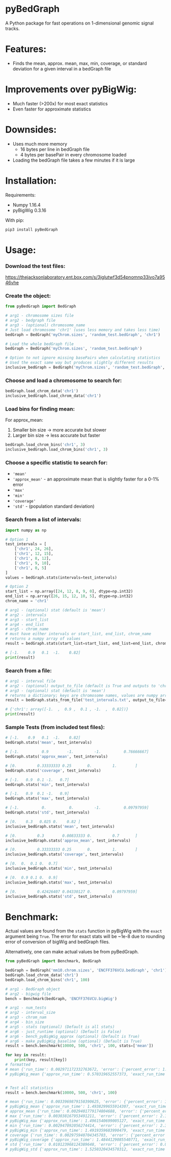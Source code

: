 # pyBedGraph
A Python package for fast operations on 1-dimensional genomic signal tracks.

# Features:
- Finds the mean, approx. mean, max, min, coverage, or standard deviation for a given interval in a bedGraph file

# Improvements over pyBigWig:
- Much faster (>200x) for most exact statistics
- Even faster for approximate statistics

# Downsides:
- Uses much more memory
    - 16 bytes per line in bedGraph file
    - 4 bytes per basePair in every chromosome loaded
- Loading the bedGraph file takes a few minutes if it is large

# Installation:

Requirements:
- Numpy 1.16.4
- pyBigWig 0.3.16

With pip:
```bash
pip3 install pyBedGraph
```

# Usage:

### Download the test files:
https://thejacksonlaboratory.ent.box.com/s/3jglutwf3d54pnomnp33ivo7a9546vhe

### Create the object:
```python
from pyBedGraph import BedGraph

# arg1 - chromosome sizes file
# arg2 - bedgraph file
# arg3 - (optional) chromosome_name
# Just load chromosome 'chr1' (uses less memory and takes less time)
bedGraph = BedGraph('myChrom.sizes', 'random_test.bedGraph', 'chr1')

# Load the whole bedGraph file
bedGraph = BedGraph('myChrom.sizes', 'random_test.bedGraph')

# Option to not ignore missing basePairs when calculating statistics
# Used the exact same way but produces slightly different results
inclusive_bedGraph = BedGraph('myChrom.sizes', 'random_test.bedGraph', ignore_missing_bp=False)
```

### Choose and load a chromosome to search for:
```python
bedGraph.load_chrom_data('chr1')
inclusive_bedGraph.load_chrom_data('chr1')
```
### Load bins for finding mean:
For approx_mean:
1. Smaller bin size -> more accurate but slower
2. Larger bin size -> less accurate but faster
```python
bedGraph.load_chrom_bins('chr1', 3)
inclusive_bedGraph.load_chrom_bins('chr1', 3)
```
### Choose a specific statistic to search for:
  - `'mean'`
  - `'approx_mean'` - an approximate mean that is slightly faster for a 0-1% error
  - `'max'`
  - `'min'`
  - `'coverage'`
  - `'std'` - (population standard deviation)

### Search from a list of intervals:
```python
import numpy as np

# Option 1
test_intervals = [
    ['chr1', 24, 26],
    ['chr1', 12, 15],
    ['chr1', 8, 12],
    ['chr1', 9, 10],
    ['chr1', 0, 5]
]
values = bedGraph.stats(intervals=test_intervals)

# Option 2
start_list = np.array([24, 12, 8, 9, 0], dtype=np.int32)
end_list = np.array([26, 15, 12, 10, 5], dtype=np.int32)
chrom_name = 'chr1'

# arg1 - (optional) stat (default is 'mean')
# arg2 - intervals
# arg3 - start_list
# arg4 - end_list
# arg5 - chrom_name
# must have either intervals or start_list, end_list, chrom_name
# returns a numpy array of values
result = bedGraph.stats(start_list=start_list, end_list=end_list, chrom_name=chrom_name)

# [-1.    0.9   0.1  -1.    0.82]
print(result)
```

### Search from a file:
```python
# arg1 - interval file
# arg2 - (optional) output_to_file (default is True and outputs to 'chr1_out.txt'
# arg3 - (optional) stat (default is 'mean')
# returns a dictionary; keys are chromosome names, values are numpy arrays
result = bedGraph.stats_from_file('test_intervals.txt', output_to_file=False, stat='mean')

# {'chr1': array([-1.  ,  0.9 ,  0.1 , -1.  ,  0.82])}
print(result)
```

### Sample Tests (from included test files):
```python
# [-1.    0.9   0.1  -1.    0.82]
bedGraph.stats('mean', test_intervals)

# [-1.          0.9        -1.         -1.          0.76666667]
bedGraph.stats('approx_mean', test_intervals)

# [0.         0.33333333 0.25       0.         1.        ]
bedGraph.stats('coverage', test_intervals)

# [-1.   0.9  0.1 -1.   0.7]
bedGraph.stats('min', test_intervals)

# [-1.   0.9  0.1 -1.   0.9]
bedGraph.stats('max', test_intervals)

# [-1.          0.          0.         -1.          0.09797959]
bedGraph.stats('std', test_intervals)
```

```python
# [0.    0.3   0.025 0.    0.82 ]
inclusive_bedGraph.stats('mean', test_intervals)

# [0.         0.3        0.00833333 0.         0.7       ]
inclusive_bedGraph.stats('approx_mean', test_intervals)

# [0.         0.33333333 0.25       0.         1.        ]
inclusive_bedGraph.stats('coverage', test_intervals)

# [0.  0.  0.1 0.  0.7]
inclusive_bedGraph.stats('min', test_intervals)

# [0.  0.9 0.1 0.  0.9]
inclusive_bedGraph.stats('max', test_intervals)

# [0.         0.42426407 0.04330127 0.         0.09797959]
inclusive_bedGraph.stats('std', test_intervals)
```

# Benchmark:
Actual values are found from the `stats` function in pyBigWig with the `exact` argument being `True`. The error for exact stats will be ~1e-8 due to rounding error of conversion of bigWig and bedGraph files.

Alternatively, one can make actual values be from pyBedGraph. 
```python
from pyBedGraph import Benchmark, BedGraph

bedGraph = BedGraph('mm10.chrom.sizes', 'ENCFF376VCU.bedGraph', 'chr1')
bedGraph.load_chrom_data('chr1')
bedGraph.load_chrom_bins('chr1', 100)

# arg1 - BedGraph object
# arg2 - bigwig file
bench = Benchmark(bedGraph, 'ENCFF376VCU.bigWig')

# arg1 - num_tests
# arg2 - interval_size
# arg3 - chrom_nam
# arg4 - bin_size
# arg5 - stats (optional) (Default is all stats)
# arg6 - just_runtime (optional) (Default is False)
# arg6 - bench_pyBigWig_approx (optional) (Default is True)
# arg6 - make_pyBigWig_baseline (optional) (Default is True)
result = bench.benchmark(10000, 500, 'chr1', 100, stats=['mean'])

for key in result:
    print(key, result[key])
# formatted
# mean {'run_time': 0.002971172332763672, 'error': {'percent_error': 1.1133849453411403e-08, 'ms_error': 1.1558877957200436e-15, 'abs_error': 5.565259658128112e-09, 'not_included': 0}}
# pyBigWig_mean {'approx_run_time': 0.570319652557373, 'exact_run_time': 0.5670754909515381, 'error': {'percent_error': 0.0, 'ms_error': 0.0, 'abs_error': 0.0, 'not_included': 0}}


# Test all statistics
result = bench.benchmark(10000, 500, 'chr1', 100)

# mean {'run_time': 0.0033969879150390625, 'error': {'percent_error': 1.1133849453411403e-08, 'ms_error': 1.1558877957200436e-15, 'abs_error': 5.565259658128112e-09, 'not_included': 0}}
# pyBigWig_mean {'approx_run_time': 1.4938299655914307, 'exact_run_time': 1.4855470657348633, 'error': {'percent_error': 0.0, 'ms_error': 0.0, 'abs_error': 0.0, 'not_included': 0}}
# approx_mean {'run_time': 0.0029401779174804688, 'error': {'percent_error': 0.05871362950772767, 'ms_error': 0.0007750126193535608, 'abs_error': 0.017845196959357015, 'not_included': 107}}
# max {'run_time': 0.003038167953491211, 'error': {'percent_error': 2.1245231544977356e-08, 'ms_error': 9.128975974031677e-13, 'abs_error': 6.218157096711807e-08, 'not_included': 0}}
# pyBigWig_max {'approx_run_time': 1.4961540699005127, 'exact_run_time': 1.5022919178009033, 'error': {'percent_error': 0.0, 'ms_error': 0.0, 'abs_error': 0.0, 'not_included': 0}}
# min {'run_time': 0.002947092056274414, 'error': {'percent_error': 2.3296755440892273e-10, 'ms_error': 9.931400247350677e-19, 'abs_error': 7.883071898306948e-11, 'not_included': 0}}
# pyBigWig_min {'approx_run_time': 1.4919359683990479, 'exact_run_time': 1.4932668209075928, 'error': {'percent_error': 0.0, 'ms_error': 0.0, 'abs_error': 0.0, 'not_included': 0}}
# coverage {'run_time': 0.002975940704345703, 'error': {'percent_error': 0.0, 'ms_error': 0.0, 'abs_error': 0.0, 'not_included': 0}}
# pyBigWig_coverage {'approx_run_time': 1.4844129085540771, 'exact_run_time': 1.5427591800689697, 'error': {'percent_error': 0.0, 'ms_error': 0.0, 'abs_error': 0.0, 'not_included': 0}}
# std {'run_time': 0.010123968124389648, 'error': {'percent_error': 0.0008802452423860437, 'ms_error': 3.5123006260771487e-07, 'abs_error': 0.0004987475752671237, 'not_included': 0}}
# pyBigWig_std {'approx_run_time': 1.5250320434570312, 'exact_run_time': 1.4730277061462402, 'error': {'percent_error': 0.0, 'ms_error': 0.0, 'abs_error': 0.0, 'not_included': 0}}
```
